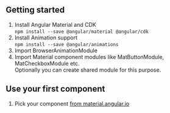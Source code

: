 ## Getting started

1. Install Angular Material and CDK  
```npm install --save @angular/material @angular/cdk```
2. Install Animation support  
```npm install --save @angular/animations```
3. Import BrowserAnimationModule
4. Import Material component modules like MatButtonModule, MatCheckboxModule etc.  
Optionally you can create shared module for this purpose.

## Use your first component
1. Pick your component [from material.angular.io](material.angular.io)
